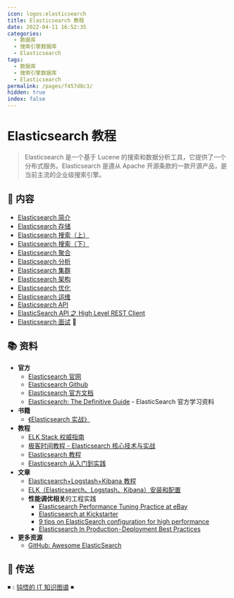 ```yaml
---
icon: logos:elasticsearch
title: Elasticsearch 教程
date: 2022-04-11 16:52:35
categories:
  - 数据库
  - 搜索引擎数据库
  - Elasticsearch
tags:
  - 数据库
  - 搜索引擎数据库
  - Elasticsearch
permalink: /pages/f457d8c3/
hidden: true
index: false
---
```


# Elasticsearch 教程

> Elasticsearch 是一个基于 Lucene 的搜索和数据分析工具，它提供了一个分布式服务。Elasticsearch 是遵从 Apache 开源条款的一款开源产品，是当前主流的企业级搜索引擎。

## 📖 内容

- [Elasticsearch 简介](Elasticsearch_简介.md)
- [Elasticsearch 存储](Elasticsearch_存储.md)
- [Elasticsearch 搜索（上）](Elasticsearch_搜索上.md)
- [Elasticsearch 搜索（下）](Elasticsearch_搜索下.md)
- [Elasticsearch 聚合](Elasticsearch_聚合.md)
- [Elasticsearch 分析](Elasticsearch_分析.md)
- [Elasticsearch 集群](Elasticsearch_集群.md)
- [Elasticsearch 架构](Elasticsearch_架构.md)
- [Elasticsearch 优化](Elasticsearch_优化.md)
- [Elasticsearch 运维](Elasticsearch_运维.md)
- [Elasticsearch API](Elasticsearch_API.md)
- [ElasticSearch API 之 High Level REST Client](Elasticsearch_API_HighLevelRest.md)
- [Elasticsearch 面试](Elasticsearch_面试.md) 💯

## 📚 资料

- **官方**
  - [Elasticsearch 官网](https://www.elastic.co/cn/products/elasticsearch)
  - [Elasticsearch Github](https://github.com/elastic/elasticsearch)
  - [Elasticsearch 官方文档](https://www.elastic.co/guide/en/elasticsearch/reference/current/index.html)
  - [Elasticsearch: The Definitive Guide](https://www.elastic.co/guide/en/elasticsearch/guide/master/index.html) - ElasticSearch 官方学习资料
- **书籍**
  - [《Elasticsearch 实战》](https://book.douban.com/subject/30380439/)
- **教程**
  - [ELK Stack 权威指南](https://github.com/chenryn/logstash-best-practice-cn)
  - [极客时间教程 - Elasticsearch 核心技术与实战](https://time.geekbang.org/course/detail/100030501-102659)
  - [Elasticsearch 教程](https://www.knowledgedict.com/tutorial/elasticsearch-intro.html)
  - [Elasticsearch 从入门到实践](https://www.itshujia.com/books/elasticsearch)
- **文章**
  - [Elasticsearch+Logstash+Kibana 教程](https://www.cnblogs.com/xing901022/p/4704319.html)
  - [ELK（Elasticsearch、Logstash、Kibana）安装和配置](https://github.com/judasn/Linux-Tutorial/blob/master/ELK-Install-And-Settings.md)
  - **性能调优相关**的工程实践
    - [Elasticsearch Performance Tuning Practice at eBay](https://www.ebayinc.com/stories/blogs/tech/elasticsearch-performance-tuning-practice-at-ebay/)
    - [Elasticsearch at Kickstarter](https://kickstarter.engineering/elasticsearch-at-kickstarter-db3c487887fc)
    - [9 tips on ElasticSearch configuration for high performance](https://www.loggly.com/blog/nine-tips-configuring-elasticsearch-for-high-performance/)
    - [Elasticsearch In Production - Deployment Best Practices](https://medium.com/@abhidrona/elasticsearch-deployment-best-practices-d6c1323b25d7)
- **更多资源**
  - [GitHub: Awesome ElasticSearch](https://github.com/dzharii/awesome-elasticsearch)

## 🚪 传送

◾ 💧 [钝悟的 IT 知识图谱](https://dunwu.github.io/waterdrop/) ◾
